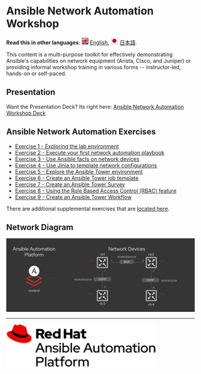 # Ansible Network Automation Workshop

**Read this in other languages**: ![uk](../../images/uk.png) [English](README.md),  ![japan](../../images/japan.png) [日本語](README.ja.md).

This content is a multi-purpose toolkit for effectively demonstrating Ansible's capabilities on network equipment (Arista, Cisco, and Juniper) or providing informal workshop training in various forms -- instructor-led, hands-on or self-paced.

## Presentation
Want the Presentation Deck?  Its right here:
[Ansible Network Automation Workshop Deck](https://ansible.github.io/workshops/decks/ansible_network.pdf)

## Ansible Network Automation Exercises

- [Exercise 1 - Exploring the lab environment](./1-explore/)
- [Exercise 2 - Execute your first network automation playbook](./2-first-playbook/)
- [Exercise 3 - Use Ansible facts on network devices](./3-facts/)
- [Exercise 4 - Use Jinja to template network configurations](./4-jinja/)
- [Exercise 5 - Explore the Ansible Tower environment](./5-explore-tower/)
- [Exercise 6 - Create an Ansible Tower job template](./6-tower-job-template/)
- [Exercise 7 - Create an Ansible Tower Survey](./7-tower-survey/)
- [Exercise 8 - Using the Role Based Access Control (RBAC) feature](./8-tower-rbac/)
- [Exercise 9 - Create an Ansible Tower Workflow](./9-tower-workflow)

There are additional supplemental exercises that are [located here](supplemental/).

## Network Diagram
![Red Hat Ansible Automation](../../images/ansible_network_diagram.png)


---
![Red Hat Ansible Automation](../../images/rh-ansible-automation-platform.png)
